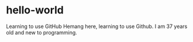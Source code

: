 # hello-world
Learning to use GitHub
Hemang here, learning to use Github. I am 37 years old and new to programming. 
